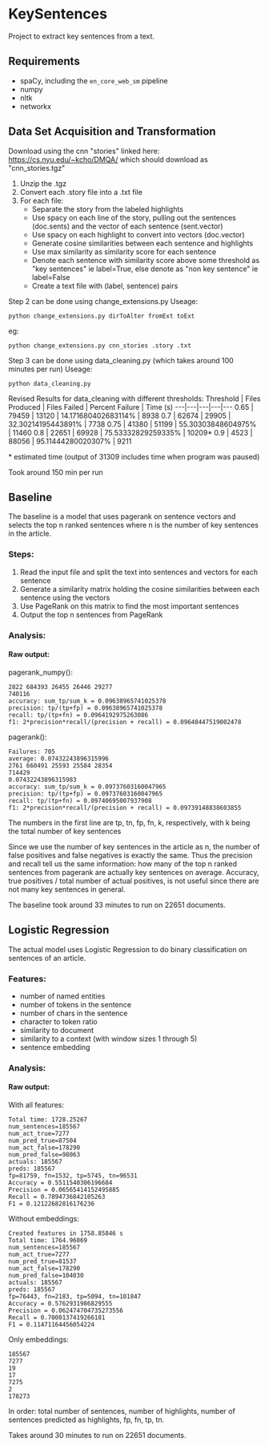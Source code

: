 # KeySentences
Project to extract key sentences from a text.


## Requirements
- spaCy, including the `en_core_web_sm` pipeline
- numpy
- nltk
- networkx


## Data Set Acquisition and Transformation
Download using the cnn "stories" linked here: https://cs.nyu.edu/~kcho/DMQA/ which should download as "cnn_stories.tgz"
1. Unzip the .tgz
1. Convert each .story file into a .txt file
1. For each file:
    - Separate the story from the labeled highlights
    - Use spacy on each line of the story, pulling out the sentences (doc.sents) and the vector of each sentence (sent.vector)
    - Use spacy on each highlight to convert into vectors (doc.vector)
    - Generate cosine similarities between each sentence and highlights
    - Use max similarity as similarity score for each sentence
    - Denote each sentence with similarity score above some threshold as "key sentences" ie label=True, else denote as "non key sentence" ie label=False
    - Create a text file with (label, sentence) pairs

Step 2 can be done using change_extensions.py
Useage: 

`python change_extensions.py dirToAlter fromExt toExt`

eg:

```python change_extensions.py cnn_stories .story .txt```

Step 3 can be done using data_cleaning.py (which takes around 100 minutes per run)
Useage:

`python data_cleaning.py`

[//]: # (these are comments)

[//]: # (Results for data_cleaning with different thresholds:)
[//]: # (Threshold | Files Produced | Files Failed | Percent Retention |)
[//]: # (---|---|---|---)
[//]: # (0.65 | 60961 | 9894 | 86.04%)
[//]: # (0.7 | 48271 | 22584 | 68.13%)
[//]: # (0.8 | 17670 | 53185 | 24.94%)
[//]: # (0.9 | 3513 | 67340 | 4.96%)

Revised Results for data_cleaning with different thresholds:
Threshold | Files Produced | Files Failed | Percent Failure | Time (s)
---|---|---|---|---
0.65 | 79459 | 13120 | 14.171680402683114% | 8938
0.7 | 62674 | 29905 | 32.30214195443891% | 7738
0.75 | 41380 | 51199 | 55.30303848604975% | 11460
0.8 | 22651 | 69928 | 75.53332829259335% | 10209\*
0.9 | 4523 | 88056 | 95.11444280020307% | 9211

\* estimated time (output of 31309 includes time when program was paused)

Took around 150 min per run

## Baseline

The baseline is a model that uses pagerank on sentence vectors and selects the top n ranked sentences
where n is the number of key sentences in the article.

### Steps:
1. Read the input file and split the text into sentences and vectors for each sentence
2. Generate a similarity matrix holding the cosine similarities between each sentence using the vectors
3. Use PageRank on this matrix to find the most important sentences
4. Output the top n sentences from PageRank

### Analysis:
#### Raw output:
pagerank_numpy():
```
2822 684393 26455 26446 29277
740116
accuracy: sum_tp/sum_k = 0.09638965741025378
precision: tp/(tp+fp) = 0.09638965741025378
recall: tp/(tp+fn) = 0.0964192975263086
f1: 2*precision*recall/(precision + recall) = 0.09640447519002478
```

pagerank():
```
Failures: 705
average: 0.07432243896315996
2761 660491 25593 25584 28354
714429
0.07432243896315983
accuracy: sum_tp/sum_k = 0.09737603160047965
precision: tp/(tp+fp) = 0.09737603160047965
recall: tp/(tp+fn) = 0.09740695007937908
f1: 2*precision*recall/(precision + recall) = 0.09739148838603855
```

The numbers in the first line are tp, tn, fp, fn, k, respectively, with k being the total number of key sentences

Since we use the number of key sentences in the article as n, the number of false positives and false negatives is exactly the same. Thus the precision and recall tell us the same information: how many of the top n ranked sentences from pagerank are actually key sentences on average. Accuracy, true positives / total number of actual positives, is not useful since there are not many key sentences in general.

The baseline took around 33 minutes to run on 22651 documents.

## Logistic Regression
The actual model uses Logistic Regression to do binary classification on sentences of an article.

### Features:
- number of named entities
- number of tokens in the sentence
- number of chars in the sentence
- character to token ratio
- similarity to document
- similarity to a context (with window sizes 1 through 5)
- sentence embedding

### Analysis:
#### Raw output:
With all features:
```
Total time: 1728.25267
num_sentences=185567
num_act_true=7277
num_pred_true=87504
num_act_false=178290
num_pred_false=98063
actuals: 185567
preds: 185567
fp=81759, fn=1532, tp=5745, tn=96531
Accuracy = 0.5511540306196684
Precision = 0.06565414152495885
Recall = 0.7894736842105263
F1 = 0.12122682816176236
```

Without embeddings:
```
Created features in 1758.85846 s
Total time: 1764.96069
num_sentences=185567
num_act_true=7277
num_pred_true=81537
num_act_false=178290
num_pred_false=104030
actuals: 185567
preds: 185567
fp=76443, fn=2183, tp=5094, tn=101847
Accuracy = 0.5762931986829555
Precision = 0.062474704735273556
Recall = 0.7000137419266181
F1 = 0.11471164456054224
```

Only embeddings:
```
185567
7277
19
17
7275
2
178273
```
In order: total number of sentences, number of highlights, number of sentences predicted as highlights, fp, fn, tp, tn.

Takes around 30 minutes to run on 22651 documents.